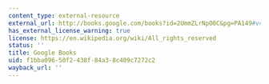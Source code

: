 ```yaml
---
content_type: external-resource
external_url: http://books.google.com/books?id=2UmmZLrNpO0C&pg=PA149#v=onepage
has_external_license_warning: true
license: https://en.wikipedia.org/wiki/All_rights_reserved
status: ''
title: Google Books
uid: f1bba096-50f2-438f-84a3-8c409c7272c2
wayback_url: ''
---
```

